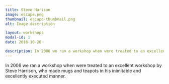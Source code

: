 ```yaml
---
title: Steve Harison
image: escape.png
thumbnail: escape-thumbnail.png
alt: Image description

layout: workshops
modal-id: 1
date: 2016-10-20

description: In 2006 we ran a workshop when were treated to an excellent workshop by Steve Harrison, who made mugs and teapots in his inimitable and excellently executed manner.
---
```

In 2006 we ran a workshop when were treated to an excellent workshop by Steve Harrison, who made mugs and teapots in his inimitable and excellently executed manner.
